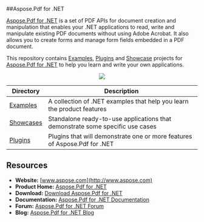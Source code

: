 ##Aspose.Pdf for .NET

[Aspose.Pdf for .NET](http://www.aspose.com/products/pdf/net) is a set of PDF APIs for document creation and manipulation that enables your .NET applications to read, write and manipulate existing PDF documents without using Adobe Acrobat. It also allows you to create forms and manage form fields embedded in a PDF document.

This repository contains [Examples](Examples), [Plugins](Plugins) and [Showcase](Showcases) projects for [Aspose.Pdf for .NET](http://www.aspose.com/products/pdf/net) to help you learn and write your own applications.

<p align="center">

  <a title="Download complete Aspose.Pdf for .NET source code" href="https://github.com/aspose-pdf/Aspose.Pdf-for-.NET/archive/master.zip">
	<img src="https://raw.github.com/AsposeExamples/java-examples-dashboard/master/images/downloadZip-Button-Large.png" />
  </a>
</p>

Directory | Description
--------- | -----------
[Examples](Examples)  | A collection of .NET examples that help you learn the product features
[Showcases](Showcases)  | Standalone ready-to-use applications that demonstrate some specific use cases
[Plugins](Plugins)  | Plugins that will demonstrate one or more features of Aspose.Pdf for .NET

## Resources

+ **Website:** [www.aspose.com](http://www.aspose.com)
+ **Product Home:** [Aspose.Pdf for .NET](https://www.aspose.com/products/pdf/net)
+ **Download:** [Download Aspose.Pdf for .NET](https://downloads.aspose.com/pdf/net)
+ **Documentation:** [Aspose.Pdf for .NET Documentation](https://docs.aspose.com/display/pdfnet/Home)
+ **Forum:** [Aspose.Pdf for .NET Forum](https://www.aspose.com/community/forums/aspose.pdf-product-family/20/showforum.aspx)
+ **Blog:** [Aspose.Pdf for .NET Blog](https://blog.aspose.com/category/aspose-products/aspose-pdf-product-family/)
